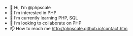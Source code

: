 - 👋 Hi, I’m @phpscale
- 👀 I’m interested in PHP
- 🌱 I’m currently learning PHP, SQL
- 💞️ I’m looking to collaborate on PHP
- 📫 How to reach me http://phpscale.github.io/contact.htm

<!---
phpscale/phpscale is a ✨ special ✨ repository because its `README.md` (this file) appears on your GitHub profile.
You can click the Preview link to take a look at your changes.
--->
